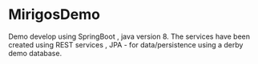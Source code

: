 # MirigosDemo

Demo develop using SpringBoot , java version 8. The services have been created using REST services , JPA - for data/persistence using a derby demo database.

